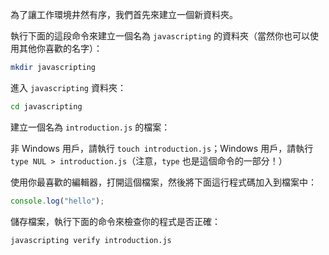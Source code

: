 為了讓工作環境井然有序，我們首先來建立一個新資料夾。

執行下面的這段命令來建立一個名為 `javascripting` 的資料夾（當然你也可以使用其他你喜歡的名字）：

```bash
mkdir javascripting
```

進入 `javascripting` 資料夾：

```bash
cd javascripting
```

建立一個名為 `introduction.js` 的檔案：

非 Windows 用戶，請執行 `touch introduction.js`；Windows 用戶，請執行 `type NUL > introduction.js`（注意，`type` 也是這個命令的一部分！）

使用你最喜歡的編輯器，打開這個檔案，然後將下面這行程式碼加入到檔案中：

```js
console.log("hello");
```

儲存檔案，執行下面的命令來檢查你的程式是否正確：

```bash
javascripting verify introduction.js
```
